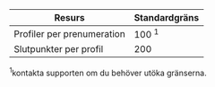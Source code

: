 | Resurs | Standardgräns |
| --- | --- |
| Profiler per prenumeration |100 <sup>1</sup> |
| Slutpunkter per profil |200 |

<sup>1</sup>kontakta supporten om du behöver utöka gränserna.

